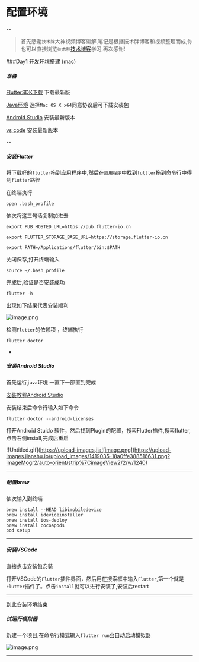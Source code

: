 # 配置环境
--
>首先感谢`技术胖`大神视频博客讲解,笔记是根据技术胖博客和视频整理而成,你也可以直接浏览`技术胖`[技术博客](http://jspang.com/post/flutter1.html)学习,再次感谢!

###Day1 开发环境搭建 (mac)

##### 准备

[FlutterSDK下载]([https://flutter.io/docs/development/tools/sdk/archive?tab=macos#macos) 下载最新版

[Java环境](https://www.oracle.com/technetwork/java/javase/downloads/jdk8-downloads-2133151.html)  选择`Mac OS X x64`同意协议后可下载安装包

[Android Studio](https://developer.android.com/) 安装最新版本

[vs code](https://code.visualstudio.com) 安装最新版本

--

##### 安装Flutter

将下载好的`flutter`拖到应用程序中,然后在`应用程序`中找到`fultter`拖到命令行中得到`flutter`路径 

在终端执行

```
open .bash_profile
```

依次将这三句话复制加进去
   
```
export PUB_HOSTED_URL=https://pub.flutter-io.cn

```

```
export FLUTTER_STORAGE_BASE_URL=https://storage.flutter-io.cn

```

```
export PATH=/Applications/flutter/bin:$PATH

```

关闭保存,打开终端输入

```
source ~/.bash_profile
```

完成后,验证是否安装成功

```
flutter -h
```
出现如下结果代表安装顺利 

![image.png](https://upload-images.jianshu.io/upload_images/1419035-5dd39fb9769f6624.png?imageMogr2/auto-orient/strip%7CimageView2/2/w/1240)


检测`Flutter`的依赖项 ，终端执行
```
flutter doctor
```

-

##### 安装Android Studio

首先运行`java`环境 一直下一部直到完成

[安装教程Android Studio](https://www.cnblogs.com/xiadewang/p/7820377.html)

安装结束后命令行输入如下命令

```
flutter doctor --android-licenses
```


打开Android Stuido 软件，然后找到Plugin的配置，搜索Flutter插件,搜索flutter,点击右侧install,完成后重启


![Untitled.gif](https://upload-images.jia![image.png](https://upload-images.jianshu.io/upload_images/1419035-18a0ffe388516631.png?imageMogr2/auto-orient/strip%7CimageView2/2/w/1240)


---

##### 配置brew

依次输入到终端

```
brew install --HEAD libimobiledevice
brew install ideviceinstaller
brew install ios-deploy
brew install cocoapods
pod setup

```

---
##### 安装VSCode
直接点击安装包安装

打开VSCode的`Flutter`插件界面，然后用在搜索框中输入`Flutter`,第一个就是`Flutter`插件了。点击`install`就可以进行安装了,安装后restart

---

到此安装环境结束

##### 试运行模拟器
新建一个项目,在命令行模式输入`flutter run`会自动启动模拟器

![image.png](https://upload-images.jianshu.io/upload_images/1419035-5482d4188f2ab43c.png?imageMogr2/auto-orient/strip%7CimageView2/2/w/1240)

---